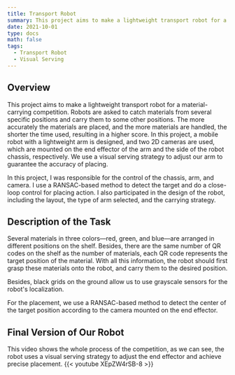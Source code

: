 ```yaml
---
title: Transport Robot
summary: This project aims to make a lightweight transport robot for a material carrying competition.
date: 2021-10-01
type: docs
math: false
tags:
  - Transport Robot
  - Visual Serving
---
```


## Overview
This project aims to make a lightweight transport robot for a material-carrying competition. Robots are asked to catch materials from several specific positions and carry them to some other positions. The more accurately the materials are placed, and the more materials are handled, the shorter the time used, resulting in a higher score. In this project, a mobile robot with a lightweight arm is designed, and two 2D cameras are used, which are mounted on the end effector of the arm and the side of the robot chassis, respectively. We use a visual serving strategy to adjust our arm to guarantee the accuracy of placing.

In this project, I was responsible for the control of the chassis, arm, and camera. I use a RANSAC-based method to detect the target and do a close-loop control for placing action. I also participated in the design of the robot, including the layout, the type of arm selected, and the carrying strategy.

## Description of the Task
Several materials in three colors—red, green, and blue—are arranged in different positions on the shelf. Besides, there are the same number of QR codes on the shelf as the number of materials, each QR code represents the target position of the material. With all this information, the robot should first grasp these materials onto the robot, and carry them to the desired position.

Besides, black grids on the ground allow us to use grayscale sensors for the robot's localization.

For the placement, we use a RANSAC-based method to detect the center of the target position according to the camera mounted on the end effector.

## Final Version of Our Robot
This video shows the whole process of the competition, as we can see, the robot uses a visual serving strategy to adjust the end effector and achieve precise placement.
{{< youtube XEpZW4rSB-8 >}}

<!--more-->
